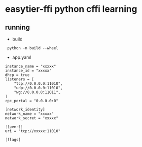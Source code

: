 # easytier-ffi python cffi learning

## running 

* build

```code
 python -m build --wheel
```

* app.yaml

```code
instance_name = "xxxxx"
instance_id = "xxxxx"
dhcp = true
listeners = [
    "tcp://0.0.0.0:11010",
    "udp://0.0.0.0:11010",
    "wg://0.0.0.0:11011",
]
rpc_portal = "0.0.0.0:0"

[network_identity]
network_name = "xxxxx"
network_secret = "xxxxx"

[[peer]]
uri = "tcp://xxxxx:11010"

[flags]
```
